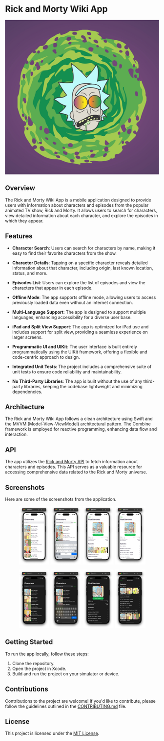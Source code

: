 # Rick and Morty Wiki App

![Screenshot (624)](https://raw.githubusercontent.com/ltAldoRaine/Rick-And-Morty-Wiki-iOS/main/RickAndMortyWiki/Resources/Assets.xcassets/AppIcon.appiconset/AppIcon.jpg)

## Overview

The Rick and Morty Wiki App is a mobile application designed to provide users with information about characters and episodes from the popular animated TV show, Rick and Morty. It allows users to search for characters, view detailed information about each character, and explore the episodes in which they appear.

## Features

- **Character Search**: Users can search for characters by name, making it easy to find their favorite characters from the show.

- **Character Details**: Tapping on a specific character reveals detailed information about that character, including origin, last known location, status, and more.

- **Episodes List**: Users can explore the list of episodes and view the characters that appear in each episode.

- **Offline Mode**: The app supports offline mode, allowing users to access previously loaded data even without an internet connection.

- **Multi-Language Support**: The app is designed to support multiple languages, enhancing accessibility for a diverse user base.

- **iPad and Split View Support**: The app is optimized for iPad use and includes support for split view, providing a seamless experience on larger screens.

- **Programmatic UI and UIKit**: The user interface is built entirely programmatically using the UIKit framework, offering a flexible and code-centric approach to design.

- **Integrated Unit Tests**: The project includes a comprehensive suite of unit tests to ensure code reliability and maintainability.

- **No Third-Party Libraries**: The app is built without the use of any third-party libraries, keeping the codebase lightweight and minimizing dependencies.

## Architecture

The Rick and Morty Wiki App follows a clean architecture using Swift and the MVVM (Model-View-ViewModel) architectural pattern. The Combine framework is employed for reactive programming, enhancing data flow and interaction.

## API

The app utilizes the [Rick and Morty API](https://rickandmortyapi.com/) to fetch information about characters and episodes. This API serves as a valuable resource for accessing comprehensive data related to the Rick and Morty universe.

## Screenshots

Here are some of the screenshots from the application.

<p align="center">
  <img src="RickAndMortyWiki/Resources/Screenshots/screenshot-1.png" width="20%" alt="Screenshot 1">
  <img src="RickAndMortyWiki/Resources/Screenshots/screenshot-2.png" width="20%" alt="Screenshot 2">
  <img src="RickAndMortyWiki/Resources/Screenshots/screenshot-3.png" width="20%" alt="Screenshot 3">
  <img src="RickAndMortyWiki/Resources/Screenshots/screenshot-4.png" width="20%" alt="Screenshot 4">
</p>

<p align="center">
  <img src="RickAndMortyWiki/Resources/Screenshots/screenshot-6.png" width="20%" alt="Screenshot 6">
  <img src="RickAndMortyWiki/Resources/Screenshots/screenshot-7.png" width="20%" alt="Screenshot 7">
  <img src="RickAndMortyWiki/Resources/Screenshots/screenshot-8.png" width="20%" alt="Screenshot 8">
  <img src="RickAndMortyWiki/Resources/Screenshots/screenshot-9.png" width="20%" alt="Screenshot 9">
</p>


## Getting Started

To run the app locally, follow these steps:

1. Clone the repository.
2. Open the project in Xcode.
3. Build and run the project on your simulator or device.

## Contributions

Contributions to the project are welcome! If you'd like to contribute, please follow the guidelines outlined in the [CONTRIBUTING.md](CONTRIBUTING.md) file.

## License

This project is licensed under the [MIT License](LICENSE).
